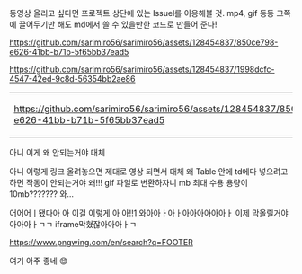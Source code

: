 동영상 올리고 싶다면 프로젝트 상단에 있는 Issuel를 이용해볼 것.
mp4, gif 등등 그쪽에 끌어두기만 해도 md에서 쓸 수 있을만한 코드로 만들어 준다!


https://github.com/sarimiro56/sarimiro56/assets/128454837/850ce798-e626-41bb-b71b-5f65bb37ead5


https://github.com/sarimiro56/sarimiro56/assets/128454837/1998dcfc-4547-42ed-9c8d-56354bb2ae86

<table>
  <tr>
    <td>
        
  https://github.com/sarimiro56/sarimiro56/assets/128454837/850ce798-e626-41bb-b71b-5f65bb37ead5
  
  </td>
    <td>
      안녕
    </td>
  </tr>
</table>

<p>아니 이게 왜 안되는거야 대체</p>
아니 이렇게 링크 올려놓으면 제대로 영상 되면서
대체 왜 Table 안에 td에다 넣으려고 하면 작동이 안되는거야 왜!!!
gif 파일로 변환하자니 mb 최대 수용 용량이 10mb???????
와...

어어어ㅣ됐다아 아 이걸 이렇게 아 아!!1
와아아ㅏ아ㅏ아아아아아아ㅏ 이제 막올릴거야 아아아ㅏㄱㄱ
iframe막혔잖아아아ㅏㄱ

https://www.pngwing.com/en/search?q=FOOTER 

여기 아주 좋네 😊
